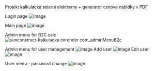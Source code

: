 Projekt kalkulacka solarni elektrarny + generator cenove nabidky v PDF

Login page
![image](https://github.com/user-attachments/assets/e5515c7e-ca73-49b5-800e-d0829ebc8d96)

Main page
![image](https://github.com/user-attachments/assets/2d278a4b-a2cf-49c0-922a-1afa97da32be)

Admin menu for B2C calc
![sunconstruct-kalkulacka onrender com_adminMenuB2c](https://github.com/user-attachments/assets/6432a1ce-2dc2-45ff-a8d9-253397cd9339)

Admin menu for user management
![image](https://github.com/user-attachments/assets/2608ef7a-4f1e-4604-a383-37f3de384bd0)
  Add user
![image](https://github.com/user-attachments/assets/96eeee79-f86e-42a2-af7f-5f2b71b358e6)
  Edit user
![image](https://github.com/user-attachments/assets/1d808f69-3e19-437b-b1ef-1a74ab89cd22)

User menu - password change
![image](https://github.com/user-attachments/assets/60d353ea-bf88-4ad2-9e67-8b1ce95e50e8)


